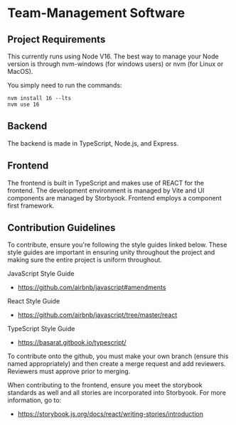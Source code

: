 # Team-Management Software

## Project Requirements

This currently runs using Node V16. The best way to manage your Node version is through nvm-windows (for windows users) or nvm (for Linux or MacOS).

You simply need to run the commands:
```
nvm install 16 --lts
nvm use 16
```

## Backend

The backend is made in TypeScript, Node.js, and Express. 

## Frontend

The frontend is built in TypeScript and makes use of REACT for the frontend. The development environment is managed by Vite and UI components are managed by Storbyook. Frontend employs a component first framework.

## Contribution Guidelines

To contribute, ensure you're following the style guides linked below. These style guides are important in ensuring unity throughout the project and making sure the entire project is uniform throughout.

JavaScript Style Guide

- https://github.com/airbnb/javascript#amendments

React Style Guide

- https://github.com/airbnb/javascript/tree/master/react

TypeScript Style Guide

- https://basarat.gitbook.io/typescript/

To contribute onto the github, you must make your own branch (ensure this named appropriately) and then create a merge request and add reviewers. Reviewers must approve prior to merging.

When contributing to the frontend, ensure you meet the storybook standards as well and all stories are incorporated into Storbyook. For more information, go to:

- https://storybook.js.org/docs/react/writing-stories/introduction
